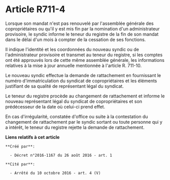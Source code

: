 # Article R711-4

Lorsque son mandat n'est pas renouvelé par l'assemblée générale des copropriétaires ou qu'il y est mis fin par la nomination
d'un administrateur provisoire, le syndic informe le teneur du registre de la fin de son mandat dans le délai d'un mois à
compter de la cessation de ses fonctions. 

Il indique l'identité et les coordonnées du nouveau syndic ou de l'administrateur provisoire et transmet au teneur du
registre, si les comptes ont été approuvés lors de cette même assemblée générale, les informations relatives à la mise à jour
annuelle mentionnée à l'article R. 711-10. 

Le nouveau syndic effectue la demande de rattachement en fournissant le numéro d'immatriculation du syndicat de
copropriétaires et les éléments justifiant de sa qualité de représentant légal du syndicat. 

Le teneur du registre procède au changement de rattachement et informe le nouveau représentant légal du syndicat de
copropriétaires et son prédécesseur de la date où celui-ci prend effet. 

En cas d'irrégularité, constatée d'office ou suite à la contestation du changement de rattachement par le syndic sortant ou
toute personne qui y a intérêt, le teneur du registre rejette la demande de rattachement.

**Liens relatifs à cet article**

	**Créé par**:

	  - Décret n°2016-1167 du 26 août 2016 - art. 1

	**Cité par**:

	  - Arrêté du 10 octobre 2016 - art. 4 (V)
